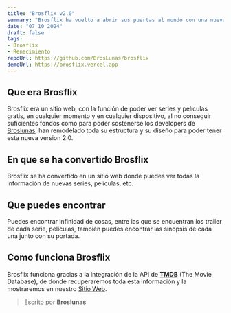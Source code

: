 ```yaml
---
title: "Brosflix v2.0"
summary: "Brosflix ha vuelto a abrir sus puertas al mundo con una nueva función"
date: "07 10 2024"
draft: false
tags:
- Brosflix
- Renacimiento
repoUrl: https://github.com/BrosLunas/brosflix
demoUrl: https://brosflix.vercel.app
---
```

## Que era Brosflix
Brosflix era un sitio web, con la función de poder ver series y películas gratis, en cualquier momento y en cualquier dispositivo, al no conseguir suficientes fondos como para poder sostenerse los developers de [Broslunas](/broslunas), han remodelado toda su estructura y su diseño para poder tener esta nueva version 2.0.

## En que se ha convertido Brosflix
Brosflix se ha convertido en un sitio web donde puedes ver todas la información de nuevas series, películas, etc.

## Que puedes encontrar
Puedes encontrar infinidad de cosas, entre las que se encuentran los trailer de cada serie, películas, también puedes encontrar las sinopsis de cada una junto con su portada.

## Como funciona Brosflix
Brosflix funciona gracias a la integración de la API de [**TMDB**](themoviedb.org) (The Movie Database), de donde recuperaremos toda esta información y la mostraremos en nuestro [Sitio Web](https://brosflix.vercel.app).

> Escrito por **Broslunas**
